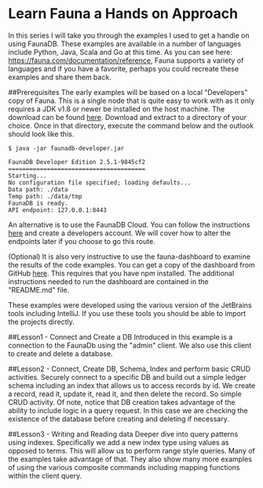 # Learn Fauna a Hands on Approach 
In this series I will take you through the examples I used to get a handle on using FaunaDB. These examples are available in a number of languages include Python, Java, Scala and Go at this time. As you can see here: https://fauna.com/documentation/reference, Fauna supports a variety of languages and if you have a favorite, perhaps you could recreate these examples and share them back.


##Prerequisites
The early examples will be based on a local "Developers" copy of Fauna. This is a single node that is quite easy to work with as it only requires a JDK v1.8 or newer be installed on the host machine. The download can be found [here](https://fauna.com/releases). Download and extract to a directory of your choice. Once in that directory, execute the command below and the outlook should look like this.

```
$ java -jar faunadb-developer.jar

FaunaDB Developer Edition 2.5.1-9845cf2
=======================================
Starting...
No configuration file specified; loading defaults...
Data path: ./data
Temp path: ./data/tmp
FaunaDB is ready.
API endpoint: 127.0.0.1:8443

```
An alternative is to use the FaunaDB Cloud. You can follow the instructions [here](https://fauna.com/serverless) and create a developers account. We will cover how to alter the endpoints later if you choose to go this route.

(Optional) It is also very instructive to use the fauna-dashboard to examine the results of the code examples. You can get a copy of the dashboard from GitHub [here](https://github.com/fauna/dashboard). This requires that you have npm installed. The additional instructions needed to run the dashboard are contained in the "README.md" file.

These examples were developed using the various version of the JetBrains tools including IntelliJ. If you use these tools you should be able to import the projects directly.

##Lesson1 - Connect and Create a DB
Introduced in this example is a connection to the FaunaDb using the "admin" client. We also use this client to create and delete a database. 

##Lesson2 - Connect, Create DB, Schema, Index and perform basic CRUD activities.
Securely connect to a specific DB and build out a simple ledger schema including an index that allows us to access records by id. We create a record, read it, update it, read it, and then delete the record. So simple CRUD activity.
Of note, notice that DB creation takes advantage of the ability to include logic in a query request. In this case we are checking the existence of the database before creating and deleting if necessary.

##Lesson3 - Writing and Reading data
Deeper dive into query patterns using indexes. Specifically we add a new index type using values as opposed to terms. This will allow us to perform range style queries. Many of the examples take advantage of that. They also show many more examples of using the various composite commands including mapping functions within the client query.